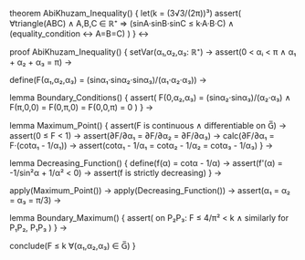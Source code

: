 theorem AbiKhuzam_Inequality() {
  let(k = (3√3/(2π))³)
  assert(
    ∀triangle(ABC) ∧ A,B,C ∈ ℝ⁺ ⇒ 
    (sinA·sinB·sinC ≤ k·A·B·C) ∧
    (equality_condition ↔ A=B=C)
  )
} ↔

proof AbiKhuzam_Inequality() {
  setVar(α₁,α₂,α₃: ℝ⁺) →
  assert(0 < αᵢ < π ∧ α₁ + α₂ + α₃ = π) →
  
  define(F(α₁,α₂,α₃) = (sinα₁·sinα₂·sinα₃)/(α₁·α₂·α₃)) →
  
  lemma Boundary_Conditions() {
    assert(
      F(0,α₂,α₃) = (sinα₂·sinα₃)/(α₂·α₃) ∧
      F(π,0,0) = F(0,π,0) = F(0,0,π) = 0
    )
  } →
  
  lemma Maximum_Point() {
    assert(F is continuous ∧ differentiable on G̅) →
    assert(0 ≤ F < 1) →
    assert(∂F/∂α₁ = ∂F/∂α₂ = ∂F/∂α₃) →
    calc(∂F/∂α₁ = F·(cotα₁ - 1/α₁)) →
    assert(cotα₁ - 1/α₁ = cotα₂ - 1/α₂ = cotα₃ - 1/α₃)
  } →
  
  lemma Decreasing_Function() {
    define(f(α) = cotα - 1/α) →
    assert(f'(α) = -1/sin²α + 1/α² < 0) →
    assert(f is strictly decreasing)
  } →
  
  apply(Maximum_Point()) →
  apply(Decreasing_Function()) →
  assert(α₁ = α₂ = α₃ = π/3) →
  
  lemma Boundary_Maximum() {
    assert(
      on P₂P₃: F ≤ 4/π² < k ∧
      similarly for P₁P₂, P₁P₃
    )
  } →
  
  conclude(F ≤ k ∀(α₁,α₂,α₃) ∈ G̅)
}